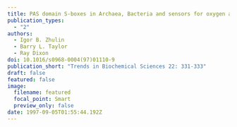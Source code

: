 ```yaml
---
title: PAS domain S-boxes in Archaea, Bacteria and sensors for oxygen and redox
publication_types:
  - "2"
authors:
  - Igor B. Zhulin
  - Barry L. Taylor
  - Ray Dixon
doi: 10.1016/s0968-0004(97)01110-9
publication_short: "Trends in Biochemical Sciences 22: 331-333"
draft: false
featured: false
image:
  filename: featured
  focal_point: Smart
  preview_only: false
date: 1997-09-05T01:55:44.192Z
---
```

